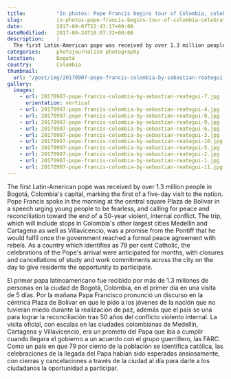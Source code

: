 ```yaml
---
title:          "In photos: Pope Francis begins tour of Colombia, celebrates peace agreement"
slug:           in-photos-pope-francis-begins-tour-of-colombia-celebrates-peace-agreement
date:           2017-09-07T22:43:17+00:00
dateModified:   2017-09-24T16:07:32+00:00
description:    |
  The first Latin-American pope was received by over 1.3 million people in Bogotá, Colombia's capital, marking the first of a five-day visit to the nation.
categories:     photojournalism photography
location:       Bogotá
country:        Colombia
thumbnail:
  url: "/post/img/20170907-pope-francis-colombia-by-sebastian-reategui-9.jpg"
gallery:
  images:
    - url: 20170907-pope-francis-colombia-by-sebastian-reategui-7.jpg
      orientation: vertical
    - url: 20170907-pope-francis-colombia-by-sebastian-reategui-4.jpg
    - url: 20170907-pope-francis-colombia-by-sebastian-reategui-8.jpg
    - url: 20170907-pope-francis-colombia-by-sebastian-reategui-9.jpg
    - url: 20170907-pope-francis-colombia-by-sebastian-reategui-6.jpg
    - url: 20170907-pope-francis-colombia-by-sebastian-reategui-3.jpg
    - url: 20170907-pope-francis-colombia-by-sebastian-reategui-10.jpg
    - url: 20170907-pope-francis-colombia-by-sebastian-reategui-5.jpg
    - url: 20170907-pope-francis-colombia-by-sebastian-reategui-2.jpg
    - url: 20170907-pope-francis-colombia-by-sebastian-reategui-1.jpg
    - url: 20170907-pope-francis-colombia-by-sebastian-reategui-11.jpg
---
```

The first Latin-American pope was received by over 1.3 million people in Bogotá, Colombia's capital, marking the first of a five-day visit to the nation. Pope Francis spoke in the morning at the central square Plaza de Bolivar in a speech urging young people to be fearless, and calling for peace and reconciliation toward the end of a 50-year violent, internal conflict. The trip, which will include stops in Colombia's other largest cities Medellín and Cartagena as well as Villavicencio, was a promise from the Pontiff that he would fulfil once the government reached a formal peace agreement with rebels. As a country which identifies as 79 per cent Catholic, the celebrations of the Pope's arrival were anticipated for months, with closures and cancellations of study and work commitments across the city on the day to give residents the opportunity to participate.

El primer papa latinoamericano fue recibido por más de 1.3 millones de personas en la ciudad de Bogotá, Colombia, en el primer día en una visita de 5 días. Por la mañana Papa Francisco pronunció un discurso en la céntrica Plaza de Bolívar en que le pido a los jóvenes de la nación que no tuvieran miedo durante la realización de paz, además que el país se una para lograr la reconciliación tras 50 años del conflicto violento internal. La visita oficial, con escalas en las ciudades colombianas de Medellín, Cartagena y Villavicencio, era un prometo del Papa que iba a cumplir cuando llegara el gobierno a un acuerdo con el grupo guerrillero, las FARC. Como un país en que 79 por ciento de la población se identifica católica, las celebraciones de la llegada del Papa habían sido esperadas ansiosamente, con cierras y cancelaciones a través de la ciudad al día para darle a los ciudadanos la oportunidad a participar.
